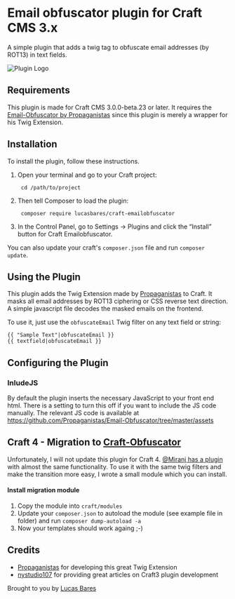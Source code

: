 # Email obfuscator plugin for Craft CMS 3.x

A simple plugin that adds a twig tag to obfuscate email addresses (by ROT13) in text fields.

![Plugin Logo](resources/img/plugin-logo.png)

## Requirements

This plugin is made for Craft CMS 3.0.0-beta.23 or later.
It requires the [Email-Obfuscator by Propaganistas](https://github.com/Propaganistas/Email-Obfuscator) since this plugin is merely a wrapper for his Twig Extension.

## Installation

To install the plugin, follow these instructions.

1. Open your terminal and go to your Craft project:

        cd /path/to/project

2. Then tell Composer to load the plugin:

        composer require lucasbares/craft-emailobfuscator

3. In the Control Panel, go to Settings → Plugins and click the “Install” button for Craft Emailobfuscator.

You can also update your craft's `composer.json` file and run `composer update`. 

## Using the Plugin

This plugin adds the Twig Extension made by [Propaganistas](https://github.com/Propaganistas/Email-Obfuscator) to Craft. It masks all email addresses by ROT13 ciphering or CSS reverse text direction. A simple javascript file decodes the masked emails on the frontend.

To use it, just use the `obfuscateEmail` Twig filter on any text field or string:

```twig
{{ "Sample Text"|obfuscateEmail }}
{{ textfield|obfuscateEmail }}
```

## Configuring the Plugin
### InludeJS
By default the plugin inserts the necessary JavaScript to your front end html. There is a setting to turn this off if you want to include the JS code manually. The relevant JS code is available at https://github.com/Propaganistas/Email-Obfuscator/tree/master/assets


## Craft 4 - Migration to [Craft-Obfuscator](https://github.com/miranj/craft-obfuscator)
Unfortunately, I will not update this plugin for Craft 4. [@Miranj has a plugin](https://github.com/miranj/craft-obfuscator) with almost the same functionality. To use it with the same twig filters and make the transition more easy, I wrote a small module which you can install. 

#### Install migration module
1. Copy the module into `craft/modules`
2. Update your `composer.json` to autoload the module (see example file in folder) and run `composer dump-autoload -a`
3. Now your templates should work againg ;-) 


## Credits
- [Propaganistas](https://github.com/Propaganistas) for developing this great Twig Extension
- [nystudio107](https://nystudio107.com/blog) for providing great articles on Craft3 plugin development



Brought to you by [Lucas Bares](http://luke.nehemedia.de)
